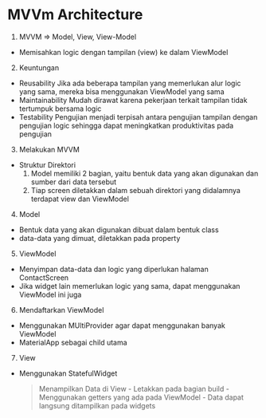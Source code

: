 # MVVm Architecture

1. MVVM => Model, View, View-Model
- Memisahkan logic dengan tampilan (view) ke dalam ViewModel

2. Keuntungan 
- Reusability 
    Jika ada beberapa tampilan yang memerlukan alur logic yang sama, mereka bisa menggunakan ViewModel yang sama
- Maintainability
    Mudah dirawat karena pekerjaan terkait tampilan tidak tertumpuk bersama logic
- Testability
    Pengujian menjadi terpisah antara pengujian tampilan dengan pengujian logic sehingga dapat meningkatkan produktivitas pada pengujian 

3. Melakukan MVVM
- Struktur Direktori 
    1. Model memiliki 2 bagian, yaitu bentuk data yang akan digunakan dan sumber dari data tersebut 
    2. Tiap screen diletakkan dalam sebuah direktori yang didalamnya terdapat view dan ViewModel

4. Model 
- Bentuk data yang akan digunakan dibuat dalam bentuk class
- data-data yang dimuat, diletakkan pada property

5. ViewModel
- Menyimpan data-data dan logic yang diperlukan halaman ContactScreen
- Jika widget lain memerlukan logic yang sama, dapat menggunakan ViewModel ini juga

6. Mendaftarkan ViewModel
- Menggunakan MUltiProvider agar dapat menggunakan banyak ViewModel
- MaterialApp sebagai child utama

7. View
- Menggunakan StatefulWidget
    > Menampilkan Data di View
        - Letakkan pada bagian build
        - Menggunakan getters yang ada pada ViewModel
        - Data dapat langsung ditampilkan pada widgets
        



 